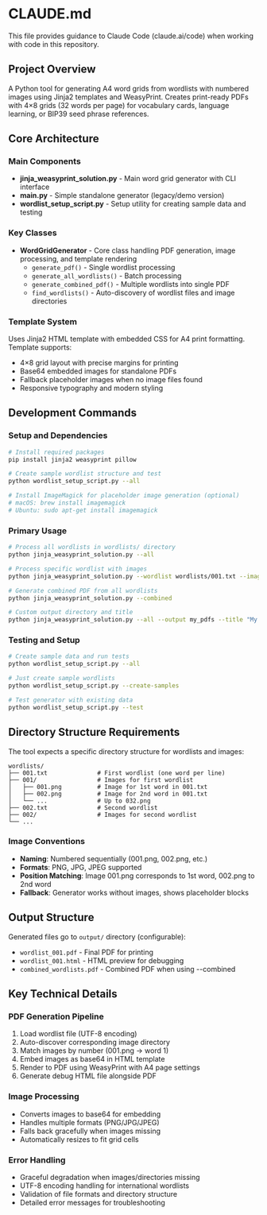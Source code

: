 # CLAUDE.md

This file provides guidance to Claude Code (claude.ai/code) when working with code in this repository.

## Project Overview

A Python tool for generating A4 word grids from wordlists with numbered images using Jinja2 templates and WeasyPrint. Creates print-ready PDFs with 4×8 grids (32 words per page) for vocabulary cards, language learning, or BIP39 seed phrase references.

## Core Architecture

### Main Components

- **jinja_weasyprint_solution.py** - Main word grid generator with CLI interface
- **main.py** - Simple standalone generator (legacy/demo version)  
- **wordlist_setup_script.py** - Setup utility for creating sample data and testing

### Key Classes

- **WordGridGenerator** - Core class handling PDF generation, image processing, and template rendering
  - `generate_pdf()` - Single wordlist processing
  - `generate_all_wordlists()` - Batch processing
  - `generate_combined_pdf()` - Multiple wordlists into single PDF
  - `find_wordlists()` - Auto-discovery of wordlist files and image directories

### Template System

Uses Jinja2 HTML template with embedded CSS for A4 print formatting. Template supports:
- 4×8 grid layout with precise margins for printing
- Base64 embedded images for standalone PDFs
- Fallback placeholder images when no image files found
- Responsive typography and modern styling

## Development Commands

### Setup and Dependencies
```bash
# Install required packages
pip install jinja2 weasyprint pillow

# Create sample wordlist structure and test
python wordlist_setup_script.py --all

# Install ImageMagick for placeholder image generation (optional)
# macOS: brew install imagemagick
# Ubuntu: sudo apt-get install imagemagick
```

### Primary Usage
```bash
# Process all wordlists in wordlists/ directory
python jinja_weasyprint_solution.py --all

# Process specific wordlist with images
python jinja_weasyprint_solution.py --wordlist wordlists/001.txt --images wordlists/001

# Generate combined PDF from all wordlists  
python jinja_weasyprint_solution.py --combined

# Custom output directory and title
python jinja_weasyprint_solution.py --all --output my_pdfs --title "My Vocabulary Cards"
```

### Testing and Setup
```bash
# Create sample data and run tests
python wordlist_setup_script.py --all

# Just create sample wordlists
python wordlist_setup_script.py --create-samples

# Test generator with existing data
python wordlist_setup_script.py --test
```

## Directory Structure Requirements

The tool expects a specific directory structure for wordlists and images:

```
wordlists/
├── 001.txt              # First wordlist (one word per line)
├── 001/                 # Images for first wordlist  
│   ├── 001.png          # Image for 1st word in 001.txt
│   ├── 002.png          # Image for 2nd word in 001.txt
│   └── ...              # Up to 032.png
├── 002.txt              # Second wordlist
├── 002/                 # Images for second wordlist
└── ...
```

### Image Conventions

- **Naming**: Numbered sequentially (001.png, 002.png, etc.)
- **Formats**: PNG, JPG, JPEG supported
- **Position Matching**: Image 001.png corresponds to 1st word, 002.png to 2nd word
- **Fallback**: Generator works without images, shows placeholder blocks

## Output Structure

Generated files go to `output/` directory (configurable):
- `wordlist_001.pdf` - Final PDF for printing
- `wordlist_001.html` - HTML preview for debugging
- `combined_wordlists.pdf` - Combined PDF when using --combined

## Key Technical Details

### PDF Generation Pipeline
1. Load wordlist file (UTF-8 encoding)
2. Auto-discover corresponding image directory  
3. Match images by number (001.png → word 1)
4. Embed images as base64 in HTML template
5. Render to PDF using WeasyPrint with A4 page settings
6. Generate debug HTML file alongside PDF

### Image Processing
- Converts images to base64 for embedding
- Handles multiple formats (PNG/JPG/JPEG)
- Falls back gracefully when images missing
- Automatically resizes to fit grid cells

### Error Handling
- Graceful degradation when images/directories missing
- UTF-8 encoding handling for international wordlists
- Validation of file formats and directory structure
- Detailed error messages for troubleshooting